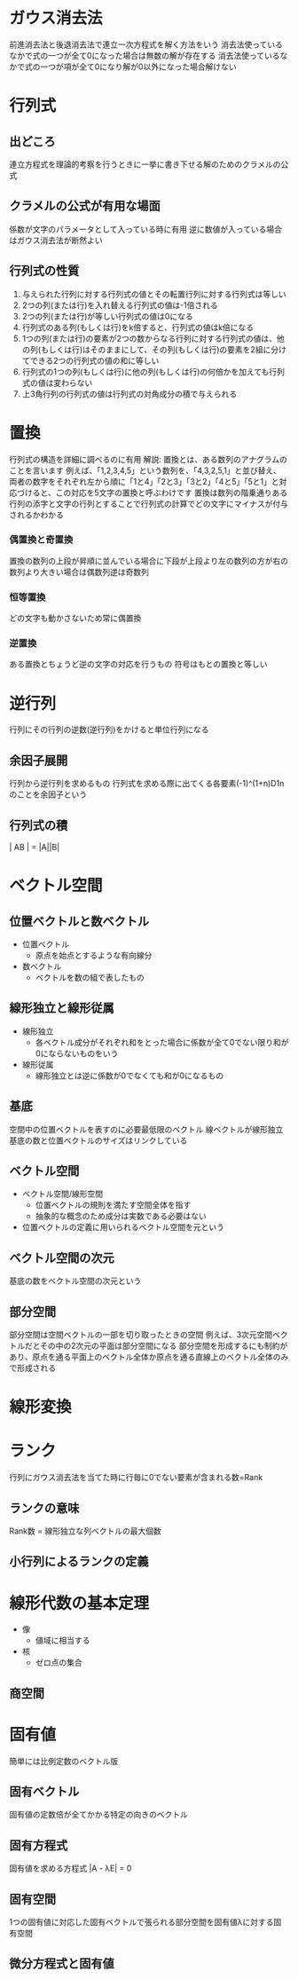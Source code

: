# ガウス消去法
前進消去法と後退消去法で連立一次方程式を解く方法をいう
消去法使っているなかで式の一つが全て0になった場合は無数の解が存在する
消去法使っているなかで式の一つが項が全て0になり解が0以外になった場合解けない
# 行列式
## 出どころ
連立方程式を理論的考察を行うときに一挙に書き下せる解のためのクラメルの公式
## クラメルの公式が有用な場面
係数が文字のパラメータとして入っている時に有用
逆に数値が入っている場合はガウス消去法が断然よい
## 行列式の性質
1. 与えられた行列に対する行列式の値とその転置行列に対する行列式は等しい
2. 2つの列(または行)を入れ替える行列式の値は-1倍される
3. 2つの列(または行)が等しい行列式の値は0になる
4. 行列式のある列(もしくは行)をk倍すると、行列式の値はk倍になる
5. 1つの列(または行)の要素が2つの数からなる行列に対する行列式の値は、他の列(もしくは行)はそのままにして、その列(もしくは行)の要素を2組に分けてできる2つの行列式の値の和に等しい
6. 行列式の1つの列(もしくは行)に他の列(もしくは行)の何倍かを加えても行列式の値は変わらない
7. 上3角行列の行列式の値は行列式の対角成分の積で与えられる
# 置換
行列式の構造を詳細に調べるのに有用
解説:
置換とは、ある数列のアナグラムのことを言います
例えば、「1,2,3,4,5」という数列を、「4,3,2,5,1」と並び替え、両者の数字をそれぞれ左から順に「1と4」「2と3」「3と2」「4と5」「5と1」と対応づけると、この対応を5文字の置換と呼ぶわけです
置換は数列の階乗通りある
行列の添字と文字の行列とすることで行列式の計算でどの文字にマイナスが付与されるかわかる
### 偶置換と奇置換
置換の数列の上段が昇順に並んでいる場合に下段が上段より左の数列の方が右の数列より大きい場合は偶数列逆は奇数列
### 恒等置換
どの文字も動かさないため常に偶置換
### 逆置換
ある置換とちょうど逆の文字の対応を行うもの
符号はもとの置換と等しい

# 逆行列
行列にその行列の逆数(逆行列)をかけると単位行列になる
## 余因子展開
行列から逆行列を求めるもの
行列式を求める際に出てくる各要素(-1)^(1+n)D1nのことを余因子という
## 行列式の積
| AB | = |A||B|

# ベクトル空間
## 位置ベクトルと数ベクトル
- 位置ベクトル
  - 原点を始点とするような有向線分
- 数ベクトル
  - ベクトルを数の組で表したもの
## 線形独立と線形従属
- 線形独立
  - 各ベクトル成分がそれぞれ和をとった場合に係数が全て0でない限り和が0にならないものをいう
- 線形従属
  - 線形独立とは逆に係数が0でなくても和が0になるもの
## 基底
空間中の位置ベクトルを表すのに必要最低限のベクトル
線ベクトルが線形独立
基底の数と位置ベクトルのサイズはリンクしている
## ベクトル空間
- ベクトル空間/線形空間
  - 位置ベクトルの規則を満たす空間全体を指す
  - 抽象的な概念のため成分は実数である必要はない
- 位置ベクトルの定義に用いられるベクトル空間を元という
## ベクトル空間の次元
基底の数をベクトル空間の次元という
## 部分空間
部分空間は空間ベクトルの一部を切り取ったときの空間
例えば、3次元空間ベクトルだとその中の2次元の平面は部分空間になる
部分空間を形成するにも制約があり、原点を通る平面上のベクトル全体か原点を通る直線上のベクトル全体のみで形成される

# 線形変換

# ランク
行列にガウス消去法を当てた時に行毎に0でない要素が含まれる数=Rank
## ランクの意味
Rank数 = 線形独立な列ベクトルの最大個数
## 小行列によるランクの定義

# 線形代数の基本定理
- 像
  - 値域に相当する
- 核
  - ゼロ点の集合
## 商空間


# 固有値
簡単には比例定数のベクトル版
## 固有ベクトル
固有値の定数倍が全てかかる特定の向きのベクトル
## 固有方程式
固有値を求める方程式
|A - λE| = 0
## 固有空間
1つの固有値に対応した固有ベクトルで張られる部分空間を固有値λに対する固有空間
## 微分方程式と固有値
